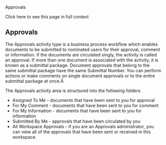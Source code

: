 Approvals

Click here to see this page in full context

##  Approvals

The Approvals activity type is a business process workflow which enables
documents to be submitted to nominated users for their approval, comment or
information. If the documents are circulated singly, the activity is called an
approval. If more than one document is associated with the activity, it is
known as a submittal package. Document approvals that belong to the same
submittal package have the same Submittal Number. You can perform actions or
make comments on single document approvals or to the entire submittal package
at once.Â

The Approvals activity area is structured into the following folders:

  * Assigned To Me - documents that have been sent to you for approval 
  * For My Comment - documents that have been sent to you for comment 
  * For My Information - documents that have been sent to you for information 
  * Submitted By Me - approvals that have been circulated by you 
  * All Workspace Approvals - if you are an Approvals administrator, you can view all of the approvals that have been sent or received in this workspace. 

